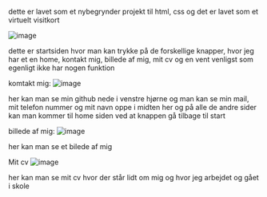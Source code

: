 dette er lavet som et nybegrynder projekt til html, css og det er lavet som et virtuelt visitkort


![image](https://user-images.githubusercontent.com/60657949/152300054-0791c3f3-bdb1-4cfa-80c4-12b529a93fd2.png)

dette er startsiden hvor man kan trykke på de forskellige knapper, hvor jeg har et en home, kontakt mig, billede af mig, mit cv og en vent venligst som egenligt ikke har nogen funktion

komtakt mig:
![image](https://user-images.githubusercontent.com/60657949/152300670-10b346d2-5e33-46fd-a2d5-4587292f9224.png)

her kan man se min github nede i venstre hjørne og man kan se min mail, mit telefon nummer og mit navn oppe i midten 
her og på alle de andre sider kan man kommer til home siden ved at knappen gå tilbage til start

billede af mig:
![image](https://user-images.githubusercontent.com/60657949/152301167-f0684771-89d6-47ac-b776-2a6fa3a3b410.png)

her kan man se et bilede af mig

Mit cv
![image](https://user-images.githubusercontent.com/60657949/152301617-b1fe82db-d2b7-4047-836e-ed758ef21cc7.png)

her kan man se mit cv hvor der står lidt om mig og hvor jeg arbejdet og gået i skole
